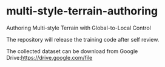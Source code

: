 # multi-style-terrain-authoring

Authoring Multi-style Terrain with Global-to-Local Control

The repository will release the training code after self review.

The collected dataset can be download from Google Drive:https://drive.google.com/file
